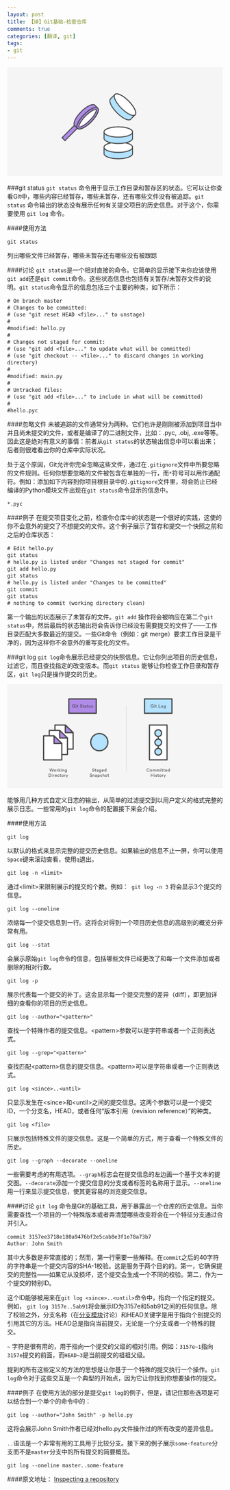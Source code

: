 ```yaml
---
layout: post
title: 【译】Git基础-检查仓库
comments: true
categories: [翻译, git]
tags:
- git
---
```

![inspecting](/assets/img/git-inspecting-1.png)

###git status
`git status` 命令用于显示工作目录和暂存区的状态。它可以让你查看Git中，哪些内容已经暂存，哪些未暂存，还有哪些文件没有被追踪。`git status` 命令输出的状态没有展示任何有关提交项目的历史信息。对于这个，你需要使用 `git log` 命令。

####使用方法

	git status

列出哪些文件已经暂存，哪些未暂存还有哪些没有被跟踪<!--more-->

####讨论
`git status`是一个相对直接的命令。它简单的显示接下来你应该使用`git add`还是`git commit`命令。这些状态信息也包括有关暂存/未暂存文件的说明。`git status`命令显示的信息包括三个主要的种类，如下所示：

	# On branch master
	# Changes to be committed:
	# (use "git reset HEAD <file>..." to unstage)
	#
	#modified: hello.py
	#
	# Changes not staged for commit:
	# (use "git add <file>..." to update what will be committed)
	# (use "git checkout -- <file>..." to discard changes in working directory)
	#
	#modified: main.py
	#
	# Untracked files:
	# (use "git add <file>..." to include in what will be committed)
	#
	#hello.pyc

####忽略文件
未被追踪的文件通常分为两种。它们也许是刚刚被添加到项目当中并且尚未提交的文件，或者是编译了的二进制文件，比如：.pyc, .obj, .exe等等。因此这是绝对有意义的事情：前者从`git status`的状态输出信息中可以看出来；后者则很难看出你的仓库中实际状况。

处于这个原因，Git允许你完全忽略这些文件，通过在`.gitignore`文件中所要忽略的文件规则。任何你想要忽略的文件被包含在单独的一行，而`*`符号可以用作通配符。例如：添加如下内容到你项目根目录中的`.gitignore`文件里，将会防止已经编译的Python模块文件出现在`git status`命令显示的信息中。

	*.pyc

####例子
在提交项目变化之前，检查你仓库中的状态是一个很好的实践，这使的你不会意外的提交了不想提交的文件。这个例子展示了暂存和提交一个快照之前和之后的仓库状态：

	# Edit hello.py
	git status
	# hello.py is listed under "Changes not staged for commit"
	git add hello.py
	git status
	# hello.py is listed under "Changes to be committed"
	git commit
	git status
	# nothing to commit (working directory clean)

第一个输出的状态展示了未暂存的文件。`git add` 操作将会被响应在第二个`git status`中，然后最后的状态输出将会告诉你已经没有需要提交的文件了——工作目录匹配大多数最近的提交。一些Git命令（例如：git merge）要求工作目录是干净的，因为这样你不会意外的重写变化的文件。

###git log
`git log`命令展示已经提交的快照信息。它让你列出项目的历史信息，过滤它，而且查找指定的改变版本。而`git status` 能够让你检查工作目录和暂存区，`git log`只是操作提交的历史。

![git status & git log](/assets/img/git-inspecting-2.png)

能够用几种方式自定义日志的输出，从简单的过滤提交到以用户定义的格式完整的展示日志。一些常用的`git log`命令的配置接下来会介绍。

####使用方法

	git log

以默认的格式来显示完整的提交历史信息。如果输出的信息不止一屏，你可以使用`Space`键来滚动查看，使用`q`退出。

	git log -n <limit>

通过&lt;limit&gt;来限制展示的提交的个数。例如：` git log -n 3` 将会显示3个提交的信息。

	git log --oneline

浓缩每一个提交信息到一行。这将会对得到一个项目历史信息的高级别的概览分非常有用。

	git log --stat

会展示原始`git log`命令的信息，包括哪些文件已经更改了和每一个文件添加或者删除的相对行数。

	git log -p

展示代表每一个提交的补丁。这会显示每一个提交完整的差异（diff），即更加详细的查看你的项目的历史信息。

	git log --author="<pattern>"

查找一个特殊作者的提交信息。&lt;pattern&gt;参数可以是字符串或者一个正则表达式。

	git log --grep="<pattern>"

查找匹配&lt;pattern&gt;信息的提交信息。&lt;pattern&gt;可以是字符串或者一个正则表达式。

	git log <since>..<until>

只显示发生在&lt;since&gt;和&lt;until&gt;之间的提交信息。这两个参数可以是一个提交ID，一个分支名，HEAD，或者任何“版本引用（revision reference）”的种类。

	git log <file>

只展示包括特殊文件的提交信息。这是一个简单的方式，用于查看一个特殊文件的历史。

	git log --graph --decorate --oneline

一些需要考虑的有用选项。`--graph`标志会在提交信息的左边画一个基于文本的提交图。`--decorate`添加一个提交信息的分支或者标签的名称用于显示。`--oneline`用一行来显示提交信息，使其更容易的浏览提交信息。

####讨论
`git log` 命令是Git的基础工具，用于暴露出一个仓库的历史信息。当你需要查找一个项目的一个特殊版本或者弄清楚哪些改变将会在一个特征分支通过合并引入。

	commit 3157ee3718e180a9476bf2e5cab8e3f1e78a73b7
	Author: John Smith

其中大多数是非常直接的；然而，第一行需要一些解释。在`commit`之后的40字符的字符串是一个提交内容的SHA-1校验。这是服务于两个目的的。第一，它确保提交的完整性——如果它从没损坏，这个提交会生成一个不同的校验。第二，作为一个提交的特别ID。

这个ID能够被用来在`git log <since>..<until>`命令中，指向一个指定的提交。例如， `git log 3157e..5ab91`将会展示ID为3157e和5ab91之间的任何信息。除了校验之外，分支名称（在[分支模块](https://www.atlassian.com/git/tutorials/using-branches)讨论）和HEAD关键字是用于指向个别提交的引用其它的方法。HEAD总是指向当前提交，无论是一个分支或者一个特殊的提交。

`~` 字符是很有用的，用于指向一个提交的父级的相对引用。例如：`3157e~1`指向`3157e`提交的前面，而`HEAD~3`是当前提交的祖祖父级。

提到的所有这些定义的方法的思想是让你基于一个特殊的提交执行一个操作。`git log`命令对于这些交互是一个典型的开始点，因为它让你找到你想要操作的提交。

####例子
在使用方法的部分是提交`git log`的例子，但是，请记住那些选项是可以结合到一个单个的命令中的：

	git log --author="John Smith" -p hello.py

这将会展示John Smith作者已经对hello.py文件操作过的所有改变的差异信息。

``..``语法是一个非常有用的工具用于比较分支。接下来的例子展示`some-feature`分支而不是`master`分支中的所有提交的简要概览。

	git log --oneline master..some-feature


####原文地址：
[Inspecting a repository](https://www.atlassian.com/git/tutorials/inspecting-a-repository)
